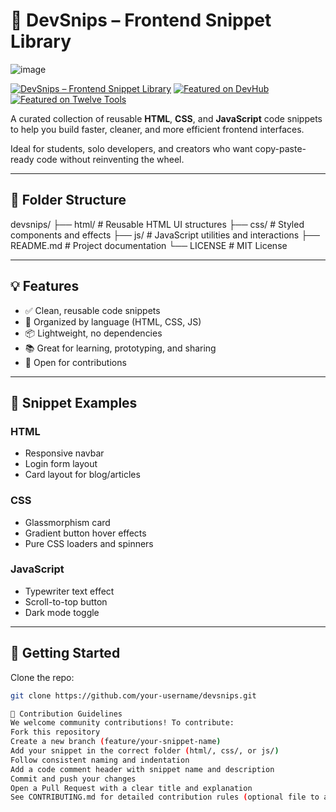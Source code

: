 # 🚀 DevSnips – Frontend Snippet Library
![image](https://github.com/user-attachments/assets/dcda6dd3-85cb-4685-abc2-cf0bf1f5c7bd)

[![DevSnips – Frontend Snippet Library](https://api.producthunt.com/widgets/embed-image/v1/featured.svg?post_id=1013339&theme=dark)](https://www.producthunt.com/products/devsnips-frontend-snippet-library?utm_source=badge-featured&utm_medium=badge&utm_source=badge-devsnips-frontend-snippet-library)
[![Featured on DevHub](https://devhub.best/images/badges/featured-on-light.svg)](https://devhub.best)
[![Featured on Twelve Tools](https://twelve.tools/badge3-dark.svg)](https://twelve.tools)





A curated collection of reusable **HTML**, **CSS**, and **JavaScript** code snippets to help you build faster, cleaner, and more efficient frontend interfaces.

Ideal for students, solo developers, and creators who want copy-paste-ready code without reinventing the wheel.

---
## 📁 Folder Structure
devsnips/
├── html/ # Reusable HTML UI structures
├── css/ # Styled components and effects
├── js/ # JavaScript utilities and interactions
├── README.md # Project documentation
└── LICENSE # MIT License

---

## 💡 Features

- ✅ Clean, reusable code snippets
- 🎯 Organized by language (HTML, CSS, JS)
- 📦 Lightweight, no dependencies
- 📚 Great for learning, prototyping, and sharing
- 🤝 Open for contributions

---

## 📂 Snippet Examples

### HTML
- Responsive navbar
- Login form layout
- Card layout for blog/articles

### CSS
- Glassmorphism card
- Gradient button hover effects
- Pure CSS loaders and spinners

### JavaScript
- Typewriter text effect
- Scroll-to-top button
- Dark mode toggle

---

## 🚀 Getting Started

Clone the repo:
```bash
git clone https://github.com/your-username/devsnips.git

🤝 Contribution Guidelines
We welcome community contributions! To contribute:
Fork this repository
Create a new branch (feature/your-snippet-name)
Add your snippet in the correct folder (html/, css/, or js/)
Follow consistent naming and indentation
Add a code comment header with snippet name and description
Commit and push your changes
Open a Pull Request with a clear title and explanation
See CONTRIBUTING.md for detailed contribution rules (optional file to add).
